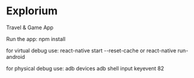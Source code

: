 # Explorium
Travel &amp; Game App

Run the app:
npm install

for virtual debug use:
react-native start --reset-cache
or
react-native run-android

for physical debug use:
adb devices
adb shell input keyevent 82